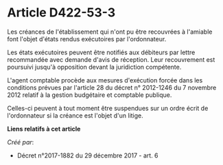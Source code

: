 # Article D422-53-3

Les créances de l'établissement qui n'ont pu être recouvrées à l'amiable font l'objet d'états rendus exécutoires par
l'ordonnateur.

Les états exécutoires peuvent être notifiés aux débiteurs par lettre recommandée avec demande d'avis de réception. Leur
recouvrement est poursuivi jusqu'à opposition devant la juridiction compétente.

L'agent comptable procède aux mesures d'exécution forcée dans les conditions prévues par l'article 28 du décret n° 2012-1246
du 7 novembre 2012 relatif à la gestion budgétaire et comptable publique.

Celles-ci peuvent à tout moment être suspendues sur un ordre écrit de l'ordonnateur si la créance est l'objet d'un litige.

**Liens relatifs à cet article**

_Créé par_:

  - Décret n°2017-1882 du 29 décembre 2017 - art. 6
